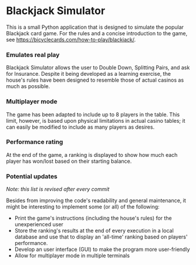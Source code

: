# Blackjack Simulator

This is a small Python application that is designed to simulate the popular Blackjack card game. For the rules and a concise introduction to the game, see https://bicyclecards.com/how-to-play/blackjack/.

### Emulates real play

Blackjack Simulator allows the user to Double Down, Splitting Pairs, and ask for Insurance. Despite it being developed as a learning exercise, the house's rules have been designed to resemble those of actual casinos as much as possible. 

### Multiplayer mode

The game has been adapted to include up to 8 players in the table. This limit, however, is based upon physical limitations in actual casino tables; it can easily be modified to include as many players as desires.

### Performance rating

At the end of the game, a ranking is displayed to show how much each player has won/lost based on their starting balance.

### Potential updates
_Note: this list is revised after every commit_

Besides from improving the code's readability and general maintenance, it might be interesting to implement some (or all) of the following:

* Print the game's instructions (including the house's rules) for the unexperienced user
* Store the ranking's results at the end of every execution in a local database and use that to display an 'all-time' ranking based on players' performance.
* Develop an user interface (GUI) to make the program more user-friendly
* Allow for multiplayer mode in multiple terminals
